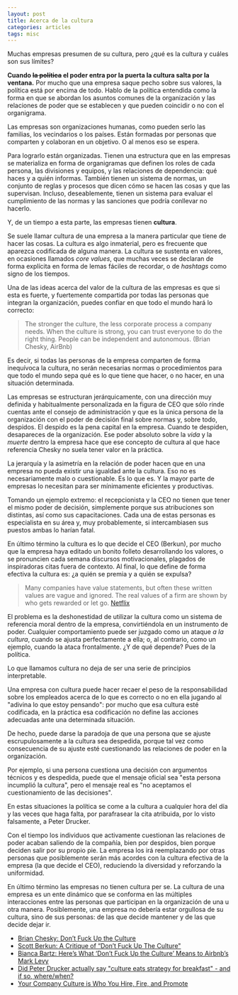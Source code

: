 ```yaml
---
layout: post
title: Acerca de la cultura
categories: articles
tags: misc
---
```


Muchas empresas presumen de su cultura, pero ¿qué es la cultura y cuáles son sus límites?

**Cuando ~~la política~~ el poder entra por la puerta la cultura salta por la ventana.** Por mucho que una empresa saque pecho sobre sus valores, la política está por encima de todo. Hablo de la política entendida como la forma en que se abordan los asuntos comunes de la organización y las relaciones de poder que se establecen y que pueden coincidir o no con el organigrama.

Las empresas son organizaciones humanas, como pueden serlo las familias, los vecindarios o los países. Están formadas por personas que comparten y colaboran en un objetivo. O al menos eso se espera.

Para lograrlo están organizadas. Tienen una estructura que en las empresas se materializa en forma de organigramas que definen los roles de cada persona, las divisiones y equipos, y las relaciones de dependencia: qué haces y a quién informas. También tienen un sistema de normas, un conjunto de reglas y procesos que dicen cómo se hacen las cosas y que las supervisan. Incluso, deseablemente, tienen un sistema para evaluar el cumplimiento de las normas y las sanciones que podría conllevar no hacerlo.

Y, de un tiempo a esta parte, las empresas tienen **cultura**.

Se suele llamar cultura de una empresa a la manera particular que tiene de hacer las cosas. La cultura es algo inmaterial, pero es frecuente que aparezca codificada de alguna manera. La cultura se sustenta en valores, en ocasiones llamados *core values*, que muchas veces se declaran de forma explícita en forma de lemas fáciles de recordar, o de *hashtags* como signo de los tiempos.

Una de las ideas acerca del valor de la cultura de las empresas es que si esta es fuerte, y fuertemente compartida por todas las personas que integran la organización, puedes confiar en que todo el mundo hará lo correcto:

> The stronger the culture, the less corporate process a company needs. When the culture is strong, you can trust everyone to do the right thing. People can be independent and autonomous. (Brian Chesky, AirBnb)

Es decir, si todas las personas de la empresa comparten de forma inequívoca la cultura, no serán necesarias normas o procedimientos para que todo el mundo sepa qué es lo que tiene que hacer, o no hacer, en una situación determinada. 

Las empresas se estructuran jerárquicamente, con una dirección muy definida y habitualmente personalizada en la figura de CEO que sólo rinde cuentas ante el consejo de administración y que es la única persona de la organización con el poder de decisión final sobre normas y, sobre todo, despidos. El despido es la pena capital en la empresa. Cuando te despiden, desapareces de la organización. Ese poder absoluto sobre la *vida* y la *muerte* dentro la empresa hace que ese concepto de cultura al que hace referencia Chesky no suela tener valor en la práctica.

La jerarquía y la asimetría en la relación de poder hacen que en una empresa no pueda existir una igualdad ante la cultura. Eso no es necesariamente malo o cuestionable. Es lo que es. Y la mayor parte de empresas lo necesitan para ser mínimamente eficientes y productivas. 

Tomando un ejemplo extremo: el recepcionista y la CEO no tienen que tener el mismo poder de decisión, simplemente porque sus atribuciones son distintas, así como sus capacitaciones. Cada una de estas personas es especialista en su área y, muy probablemente, si intercambiasen sus puestos ambas lo harían fatal.

En último término la cultura es lo que decide el CEO (Berkun), por mucho que la empresa haya editado un bonito folleto desarrollando los valores, o se pronuncien cada semana discursos motivacionales, plagados de inspiradoras citas fuera de contexto. Al final, lo que define de forma efectiva la cultura es: ¿a quién se premia y a quién se expulsa?

> Many companies have value statements, but often these written values are vague and ignored. The real values of a firm are shown by who gets rewarded or let go. [Netflix](https://jobs.netflix.com/culture)

El problema es la deshonestidad de utilizar la cultura como un sistema de referencia moral dentro de la empresa, convirtiéndola en un instrumento de poder. Cualquier comportamiento puede ser juzgado como un ataque *a la cultura*, cuando se ajusta perfectamente a ella; o, al contrario, como un ejemplo, cuando la ataca frontalmente. ¿Y de qué depende? Pues de la política.

Lo que llamamos cultura no deja de ser una serie de principios interpretable.

Una empresa con cultura puede hacer recaer el peso de la responsabilidad sobre los empleados acerca de lo que es correcto o no en ella jugando al "adivina lo que estoy pensando": por mucho que esa cultura esté codificada, en la práctica esa codificación no define las acciones adecuadas ante una determinada situación.

De hecho, puede darse la paradoja de que una persona que se ajuste escrupulosamente a la cultura sea despedida, porque tal vez como consecuencia de su ajuste esté cuestionando las relaciones de poder en la organización. 

Por ejemplo, si una persona cuestiona una decisión con argumentos técnicos y es despedida, puede que el mensaje oficial sea "esta persona incumplió la cultura", pero el mensaje real es "no aceptamos el cuestionamiento de las decisiones".

En estas situaciones la política se come a la cultura a cualquier hora del día y las veces que haga falta, por parafrasear la cita atribuida, por lo visto falsamente, a Peter Drucker.

Con el tiempo los individuos que activamente cuestionan las relaciones de poder acaban saliendo de la compañía, bien por despidos, bien porque deciden salir por su propio pie. La empresa los irá reemplazando por otras personas que posiblemente serán más acordes con la cultura efectiva de la empresa (la que decide el CEO), reduciendo la diversidad y reforzando la uniformidad.

En último término las empresas no tienen cultura per se. La cultura de una empresa es un ente dinámico que se conforma en las múltiples interacciones entre las personas que participan en la organización de una u otra manera. Posiblemente, una empresa no debería estar orgullosa de su cultura, sino de sus personas: de las que decide mantener y de las que decide dejar ir.



* [Brian Chesky: Don’t Fuck Up the Culture](https://medium.com/@bchesky/dont-fuck-up-the-culture-597cde9ee9d4)
* [Scott Berkun: A Critique of “Don’t Fuck Up The Culture"](https://scottberkun.com/2014/critique-dont-fuck-up-culture/)
* [Bianca Bartz: Here’s What ‘Don’t Fuck Up the Culture’ Means to Airbnb’s Mark Levy](https://hazelhq.com/blog/mark-levy-airbnb-culture/)
* [Did Peter Drucker actually say "culture eats strategy for breakfast" - and if so, where/when?](https://www.quora.com/Did-Peter-Drucker-actually-say-culture-eats-strategy-for-breakfast-and-if-so-where-when)
* [Your Company Culture is Who You Hire, Fire, and Promote](https://medium.com/s/company-culture/your-companys-culture-is-who-you-hire-fire-and-promote-c69f84902983)
